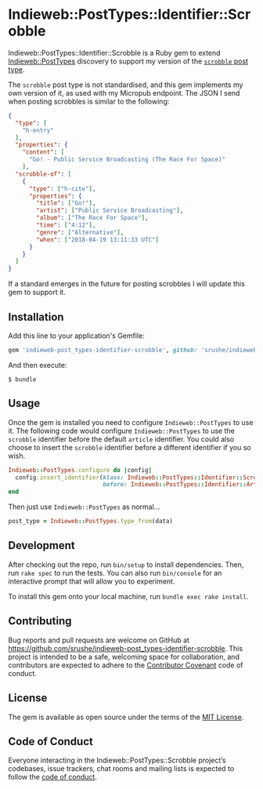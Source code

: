 # Indieweb::PostTypes::Identifier::Scrobble

Indieweb::PostTypes::Identifier::Scrobble is a Ruby gem to extend [Indieweb::PostTypes](https://rubygems.org/gems/indieweb-post_types) discovery to support my version of the [`scrobble` post type](https://indieweb.org/scrobble).

The `scrobble` post type is not standardised, and this gem implements my own version of it, as used with my Micropub endpoint. The JSON I send when posting scrobbles is similar to the following:

```json
{
  "type": [
    "h-entry"
  ],
  "properties": {
    "content": [
      "Go! - Public Service Broadcasting (The Race For Space)"
    ],
  "scrobble-of": [
    {
      "type": ["h-cite"],
      "properties": {
        "title": ["Go!"],
        "artist": ["Public Service Broadcasting"],
        "album": ["The Race For Space"],
        "time": ["4:12"],
        "genre": ["Alternative"],
        "when": ["2018-04-19 13:11:33 UTC"]
      }
    }
  ]
}
```

If a standard emerges in the future for posting scrobbles I will update this gem to support it.

## Installation

Add this line to your application's Gemfile:

```ruby
gem 'indieweb-post_types-identifier-scrobble', github: 'srushe/indieweb-post_types-identifier-scrobble'
```

And then execute:

    $ bundle

## Usage

Once the gem is installed you need to configure `Indieweb::PostTypes` to use it. The following code would configure `Indieweb::PostTypes` to use the `scrobble` identifier before the default `article` identifier. You could also choose to insert the `scrobble` identifier before a different identifier if you so wish.

```ruby
Indieweb::PostTypes.configure do |config|
  config.insert_identifier(klass: Indieweb::PostTypes::Identifier::Scrobble,
                           before: Indieweb::PostTypes::Identifier::Article)
end
```

Then just use `Indieweb::PostTypes` as normal...

```ruby
post_type = Indieweb::PostTypes.type_from(data)
```

## Development

After checking out the repo, run `bin/setup` to install dependencies. Then, run `rake spec` to run the tests. You can also run `bin/console` for an interactive prompt that will allow you to experiment.

To install this gem onto your local machine, run `bundle exec rake install`.

## Contributing

Bug reports and pull requests are welcome on GitHub at https://github.com/srushe/indieweb-post_types-identifier-scrobble. This project is intended to be a safe, welcoming space for collaboration, and contributors are expected to adhere to the [Contributor Covenant](http://contributor-covenant.org) code of conduct.

## License

The gem is available as open source under the terms of the [MIT License](https://opensource.org/licenses/MIT).

## Code of Conduct

Everyone interacting in the Indieweb::PostTypes::Scrobble project’s codebases, issue trackers, chat rooms and mailing lists is expected to follow the [code of conduct](https://github.com/srushe/indieweb-post_types-identifier-scrobble/blob/master/CODE_OF_CONDUCT.md).
